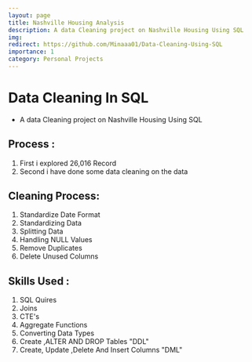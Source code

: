 ```yaml
---
layout: page
title: Nashville Housing Analysis
description: A data Cleaning project on Nashville Housing Using SQL
img:
redirect: https://github.com/Minaaa01/Data-Cleaning-Using-SQL
importance: 1
category: Personal Projects
---
```

# Data Cleaning In SQL
* A data Cleaning project on Nashville Housing Using SQL
## Process :
1. First i explored 26,016 Record
2. Second i have done some data cleaning on the data
## Cleaning Process:
1. Standardize Date Format
2. Standardizing Data
3. Splitting Data
4. Handling NULL Values
5. Remove Duplicates
6. Delete Unused Columns
## Skills Used :
1. SQL Quires
2. Joins
3. CTE's
4. Aggregate Functions
5. Converting Data Types
6. Create ,ALTER AND DROP Tables "DDL"
8. Create, Update ,Delete And Insert Columns "DML"
